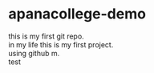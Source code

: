 # apanacollege-demo
this is my first git repo.<br>
in my life this is my first project.
<br>using github m.
<br>test<br>
